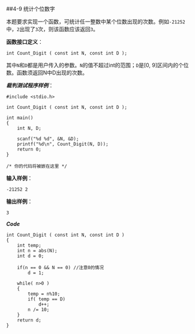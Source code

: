 ﻿##4-9 统计个位数字 

本题要求实现一个函数，可统计任一整数中某个位数出现的次数。例如`-21252`中，`2`出现了`3`次，则该函数应该返回`3`。

**函数接口定义**：
```
int Count_Digit ( const int N, const int D );
```
其中`N`和`D`都是用户传入的参数。`N`的值不超过int的范围；`D`是[0, 9]区间内的个位数。函数须返回N中D出现的次数。

***裁判测试程序样例***：
```
#include <stdio.h>

int Count_Digit ( const int N, const int D );

int main()
{
    int N, D;
				
    scanf("%d %d", &N, &D);
    printf("%d\n", Count_Digit(N, D));
    return 0;
}

/* 你的代码将被嵌在这里 */
```
**输入样例**：
```
-21252 2
```
**输出样例**：
```
3
```

***Code***
```
int Count_Digit ( const int N, const int D )
{
	int temp;
	int n = abs(N);
	int d = 0;
	
	if(n == 0 && N == 0) //注意0的情况 
		d = 1;
	
	while( n>0 )
	{	
		temp = n%10;
		if( temp == D)
			d++;
		n /= 10;
	}
	return d;
}
```

